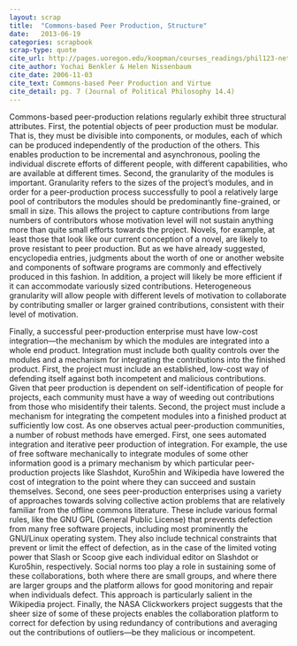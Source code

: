 ```yaml
---
layout: scrap
title:  "Commons-based Peer Production, Structure"
date:   2013-06-19
categories: scrapbook
scrap-type: quote
cite_url: http://pages.uoregon.edu/koopman/courses_readings/phil123-net/knowledge/benkler_nissenbaum_commons.pdf
cite_author: Yochai Benkler & Helen Nissenbaum
cite_date: 2006-11-03
cite_text: Commons-based Peer Production and Virtue
cite_detail: pg. 7 (Journal of Political Philosophy 14.4)
---
```


Commons-based peer-production relations regularly exhibit three structural attributes. First, the potential objects of peer production must be modular. That is, they must be divisible into components, or modules, each of which can be produced independently of the production of the others. This enables production to be incremental and asynchronous, pooling the individual discrete efforts of different people, with different capabilities, who are available at different times. Second, the granularity of the modules is important. Granularity refers to the sizes of the project’s modules, and in order for a peer-production process successfully to pool a relatively large pool of contributors the modules should be predominantly fine-grained, or small in size. This allows the project to capture contributions from large numbers of contributors whose motivation level will not sustain anything more than quite small efforts towards the project. Novels, for example, at least those that look like our current conception of a novel, are likely to prove resistant to peer production. But as we have already suggested, encyclopedia entries, judgments about the worth of one or another website and components of software programs are commonly and effectively produced in this fashion. In addition, a project will likely be more efficient if it can accommodate variously sized contributions. Heterogeneous granularity will allow people with different levels of motivation to collaborate by contributing smaller or larger grained contributions, consistent with their level of motivation.

Finally, a successful peer-production enterprise must have low-cost integration—the mechanism by which the modules are integrated into a whole end product. Integration must include both quality controls over the modules and a mechanism for integrating the contributions into the finished product. First, the project must include an established, low-cost way of defending itself against both incompetent and malicious contributions. Given that peer production is dependent on self-identification of people for projects, each community must have a way of weeding out contributions from those who misidentify their talents. Second, the project must include a mechanism for integrating the competent modules into a finished product at sufficiently low cost. As one observes actual peer-production communities, a number of robust methods have emerged. First, one sees automated integration and iterative peer production of integration. For example, the use of free software mechanically to integrate modules of some other information good is a primary mechanism by which particular peer-production projects like Slashdot, Kuro5hin and Wikipedia have lowered the cost of integration to the point where they can succeed and sustain themselves. Second, one sees peer-production enterprises using a variety of approaches towards solving collective action problems that are relatively familiar from the offline commons literature. These include various formal rules, like the GNU GPL (General Public License) that prevents defection from many free software projects, including most prominently the GNU/Linux operating system. They also include technical constraints that prevent or limit the effect of defection, as in the case of the limited voting power that Slash or Scoop give each individual editor on Slashdot or Kuro5hin, respectively. Social norms too play a role in sustaining some of these collaborations, both where there are small groups, and where there are larger groups and the platform allows for good monitoring and repair when individuals defect. This approach is particularly salient in the Wikipedia project. Finally, the NASA Clickworkers project suggests that the sheer size of some of these projects enables the collaboration platform to correct for defection by using redundancy of contributions and averaging out the contributions of outliers—be they malicious or incompetent.